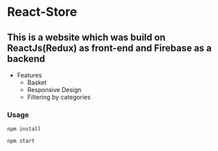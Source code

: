 # React-Store
## This is a website which was build on ReactJs(Redux) as front-end and Firebase as a backend

* Features
  * Basket
  * Responsive Design
  * Filtering by categories

### Usage

``` npm install ```

``` npm start ```
